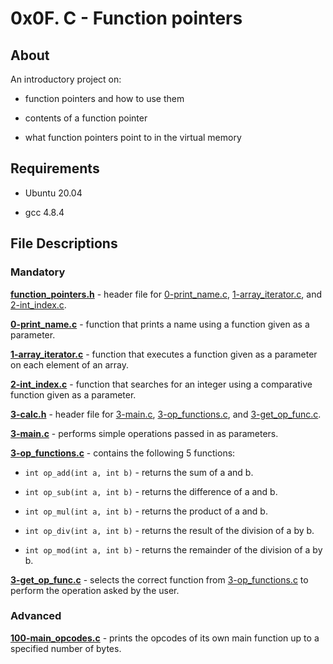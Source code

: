 # 0x0F. C - Function pointers

## About

An introductory project on:

- function pointers and how to use them

- contents of a function pointer

- what function pointers point to in the virtual memory

## Requirements

- Ubuntu 20.04

- gcc 4.8.4

## File Descriptions

### Mandatory

**[function_pointers.h](function_pointers.h)** - header file for [0-print_name.c](0-print_name.c), [1-array_iterator.c](1-array_iterator.c), and [2-int_index.c](2-int_index.c).



**[0-print_name.c](0-print_name.c)** - function that prints a name using a function given as a parameter.



**[1-array_iterator.c](1-array_iterator.c)** - function that executes a function given as a parameter on each element of an array.



**[2-int_index.c](2-int_index.c)** - function that searches for an integer using a comparative function given as a parameter.



**[3-calc.h](3-calc.h)** - header file for [3-main.c](3-main.c), [3-op_functions.c](3-op_functions.c), and [3-get_op_func.c](3-get_op_func.c).



**[3-main.c](3-main.c)** - performs simple operations passed in as parameters.



**[3-op_functions.c](3-op_functions.c)** - contains the following 5 functions:

- `int op_add(int a, int b)` - returns the sum of a and b.

- `int op_sub(int a, int b)` - returns the difference of a and b.

- `int op_mul(int a, int b)` - returns the product of a and b.

- `int op_div(int a, int b)` - returns the result of the division of a by b.

- `int op_mod(int a, int b)` - returns the remainder of the division of a by b.



**[3-get_op_func.c](3-get_op_func.c)** - selects the correct function from [3-op_functions.c](3-op_functions.c) to perform the operation asked by the user.



### Advanced

**[100-main_opcodes.c](100-main_opcodes.c)** - prints the opcodes of its own main function up to a specified number of bytes.
